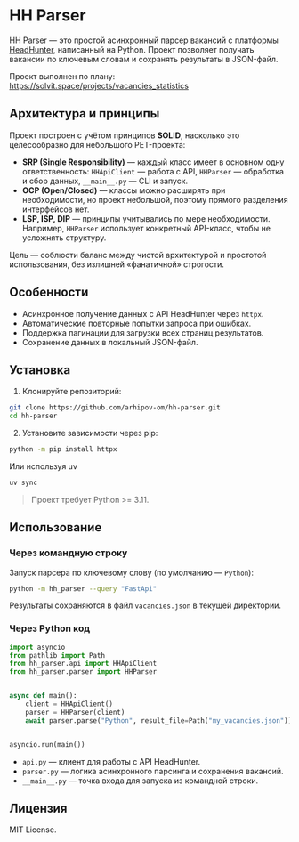 # HH Parser

HH Parser — это простой асинхронный парсер вакансий с платформы [HeadHunter](https://hh.ru), написанный на Python. Проект позволяет получать вакансии по ключевым словам и сохранять результаты в JSON-файл.

Проект выполнен по плану: https://solvit.space/projects/vacancies_statistics
## Архитектура и принципы

Проект построен с учётом принципов **SOLID**, насколько это целесообразно для небольшого PET-проекта:

* **SRP (Single Responsibility)** — каждый класс имеет в основном одну ответственность: `HHApiClient` — работа с API, `HHParser` — обработка и сбор данных, `__main__.py` — CLI и запуск.
* **OCP (Open/Closed)** — классы можно расширять при необходимости, но проект небольшой, поэтому прямого разделения интерфейсов нет.
* **LSP, ISP, DIP** — принципы учитывались по мере необходимости. Например, `HHParser` использует конкретный API-класс, чтобы не усложнять структуру.

Цель — соблюсти баланс между чистой архитектурой и простотой использования, без излишней «фанатичной» строгости.

## Особенности

* Асинхронное получение данных с API HeadHunter через `httpx`.
* Автоматические повторные попытки запроса при ошибках.
* Поддержка пагинации для загрузки всех страниц результатов.
* Сохранение данных в локальный JSON-файл.

## Установка

1. Клонируйте репозиторий:

```bash
git clone https://github.com/arhipov-om/hh-parser.git
cd hh-parser
```

2. Установите зависимости через pip:

```bash
python -m pip install httpx
```
Или используя uv 

```bash
uv sync 
```

> Проект требует Python >= 3.11.

## Использование

### Через командную строку

Запуск парсера по ключевому слову (по умолчанию — `Python`):

```bash
python -m hh_parser --query "FastApi"
```

Результаты сохраняются в файл `vacancies.json` в текущей директории.

### Через Python код

```python
import asyncio
from pathlib import Path
from hh_parser.api import HHApiClient
from hh_parser.parser import HHParser


async def main():
    client = HHApiClient()
    parser = HHParser(client)
    await parser.parse("Python", result_file=Path("my_vacancies.json"))


asyncio.run(main())
```

* `api.py` — клиент для работы с API HeadHunter.
* `parser.py` — логика асинхронного парсинга и сохранения вакансий.
* `__main__.py` — точка входа для запуска из командной строки.

## Лицензия

MIT License.
